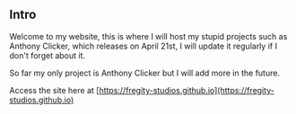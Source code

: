 ## Intro 

Welcome to my website, this is where I will host my stupid projects such as Anthony Clicker, which releases on April 21st, I will update it regularly if I don't forget about it.

So far my only project is Anthony Clicker but I will add more in the future.

Access the site here at [https://fregity-studios.github.io](https://fregity-studios.github.io)

